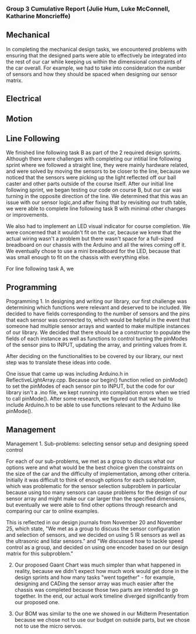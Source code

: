 ### Group 3 Cumulative Report (Julie Hum, Luke McConnell, Katharine Moncrieffe)

## Mechanical
In completing the mechanical design tasks, we encountered problems with ensuring that the designed parts were able to effectively be integrated into the rest of our car while keeping us within the dimensional constraints of the car overall. For example, we had to take into consideration the number of sensors and how they should be spaced when designing our sensor matrix. 

## Electrical 

## Motion

## Line Following
We finished line following task B as part of the 2 required design sprints. Although there were challenges with completing our intitial line following sprint where we followed a straight line, they were mainly hardware related, and were solved by moving the sensors to be closer to the line, because we noticed that the sensors were picking up the light reflected off our ball caster and other parts outside of the course itself. After our initial line following sprint, we began testing our code on course B, but our car was turning in the opposite direction of the line. We determined that this was an issue with our sensor logic,and after fixing that by revisiting our truth table, we were able to complete line following task B with minimal other changes or improvements. 

We also had to implement an LED visual indicator for course completion. We were concerned that it wouldn't fit on the car, because we knew that the actual wiring wasn't a problem but there wasn't space for a full-sized breadboard on our chassis with the Arduino and all the wires coming off it. We eventually chose to use a mini breadboard for the LED, because that was small enough to fit on the chassis with everything else.

For line following task A, we  

## Programming
Programming 1. In designing and writing our library, our first challenge was determining which functions were relevant and deserved to be included. We decided to have fields corresponding to the number of sensors and the pins that each sensor was connected to, which would be helpful in the event that someone had multiple sensor arrays and wanted to make multiple instances of our library. We decided that there should be a constructor to populate the fields of each instance as well as functions to control turning the pinModes of the sensor pins to INPUT, updating the array, and printing values from it. 

After deciding on the functionalities to be covered by our library, our next step was to translate these ideas into code. 

One issue that came up was including Arduino.h in ReflectiveLightArray.cpp. Because our begin() function relied on pinMode() to set the pinModes of each sensor pin to INPUT, but the code for our library isn't a .ino file, we kept running into compilation errors when we tried to call pinMode(). After some research, we figured out that we had to include Arduino.h to be able to use functions relevant to the Arduino like pinMode(). 


## Management
Management 1. Sub-problems: selecting sensor setup and designing speed control

For each of our sub-problems, we met as a group to discuss what our options were and what would be the best choice given the constraints on the size of the car and the difficulty of implementation, among other criteria. Initially it was difficult to think of enough options for each subproblem, which was problematic for the sensor selection subproblem in particular because using too many sensors can cause problems for the design of our sensor array and might make our car larger than the specified dimensions, but eventually we were able to find other options through research and comparing our car to online examples. 

This is reflected in our design journals from November 20 and November 25, which state, "We met as a group to discuss the sensor configuration and selection of sensors, and we decided on using 5 IR sensors as well as the ultrasonic and lidar sensors." and "We discussed how to tackle speed control as a group, and decided on using one encoder based on our design matrix for this subproblem."

2. Our proposed Gaant Chart was much simpler than what happened in reality, because we didn't expect how much work would get done in the design sprints and how many tasks "went together" - for example, designing and CADing the sensor array was much easier after the chassis was completed because those two parts are intended to go together. In the end, our actual work timeline diverged significantly from our proposed one. 

3. Our BOM was similar to the one we showed in our Midterm Presentation because we chose not to use our budget on outside parts, but we chose not to use the micro servos. 
